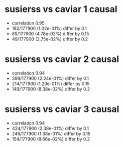 # susierss vs caviar  1 causal

- correlation 0.95
- 182/177900 (1.02e-01%) differ by 0.1
- 85/177900 (4.78e-02%) differ by 0.15
- 49/177900 (2.75e-02%) differ by 0.2


# susierss vs caviar  2 causal

- correlation 0.94
- 399/177900 (2.24e-01%) differ by 0.1
- 214/177900 (1.20e-01%) differ by 0.15
- 149/177900 (8.38e-02%) differ by 0.2


# susierss vs caviar  3 causal

- correlation 0.94
- 424/177900 (2.38e-01%) differ by 0.1
- 246/177900 (1.38e-01%) differ by 0.15
- 154/177900 (8.66e-02%) differ by 0.2


